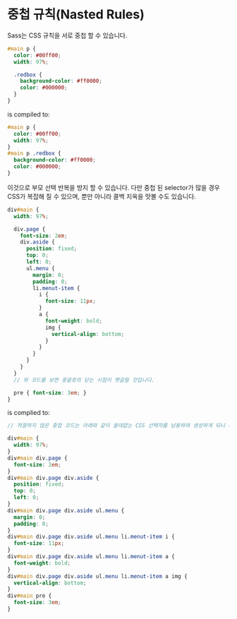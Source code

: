 # 중첩 규칙(Nasted Rules)

Sass는 CSS 규칙을 서로 중첩 할 수 있습니다.

```scss
#main p {
  color: #00ff00;
  width: 97%;

  .redbox {
    background-color: #ff0000;
    color: #000000;
  }
}
```

is compiled to:

```scss
#main p {
  color: #00ff00;
  width: 97%;
}
#main p .redbox {
  background-color: #ff0000;
  color: #000000; 
}
```

이것으로 부모 선택 반복을 방지 할 수 있습니다. 다만 중첩 된 selector가 많을 경우 CSS가 복잡해 질 수 있으며, 뿐만 아니라 콜백 지옥을 맛볼 수도 있습니다.

```scss
div#main {
  width: 97%;

  div.page {
    font-size: 2em;
    div.aside {
      position: fixed;
      top: 0;
      left: 0;
      ul.menu {
        margin: 0;
        padding: 0;
        li.menut-item {
          i {
            font-size: 11px;
          }
          a { 
            font-weight: bold;
            img {
              vertical-align: bottom;
            }
          }
        }
      }
    }
  }
  // 위 코드를 보면 중괄호의 닫는 시점이 햇갈릴 것입니다.

  pre { font-size: 3em; }
}
```

is complied to:

```scss
// 적절하지 않은 중첩 코드는 아래와 같이 쓸데없는 CSS 선택자를 남용하여 생성하게 되니 주의해야 합니다.

div#main {
  width: 97%;
}
div#main div.page {
  font-size: 2em;
}
div#main div.page div.aside {
  position: fixed;
  top: 0;
  left: 0;
}
div#main div.page div.aside ul.menu {
  margin: 0;
  padding: 0;
}
div#main div.page div.aside ul.menu li.menut-item i {
  font-size: 11px;
}
div#main div.page div.aside ul.menu li.menut-item a {
  font-weight: bold;
}
div#main div.page div.aside ul.menu li.menut-item a img {
  vertical-align: bottom;
}
div#main pre {
  font-size: 3em;
}
```